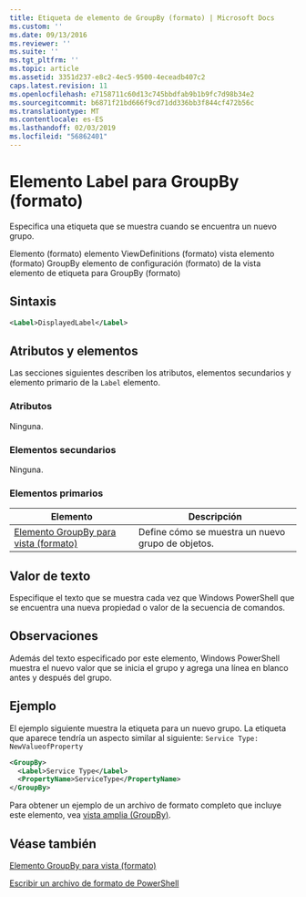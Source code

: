 ```yaml
---
title: Etiqueta de elemento de GroupBy (formato) | Microsoft Docs
ms.custom: ''
ms.date: 09/13/2016
ms.reviewer: ''
ms.suite: ''
ms.tgt_pltfrm: ''
ms.topic: article
ms.assetid: 3351d237-e8c2-4ec5-9500-4eceadb407c2
caps.latest.revision: 11
ms.openlocfilehash: e7158711c60d13c745bbdfab9b1b9fc7d98b34e2
ms.sourcegitcommit: b6871f21bd666f9cd71dd336bb3f844cf472b56c
ms.translationtype: MT
ms.contentlocale: es-ES
ms.lasthandoff: 02/03/2019
ms.locfileid: "56862401"
---
```

# <a name="label-element-for-groupby-format"></a>Elemento Label para GroupBy (formato)

Especifica una etiqueta que se muestra cuando se encuentra un nuevo grupo.

Elemento (formato) elemento ViewDefinitions (formato) vista elemento (formato) GroupBy elemento de configuración (formato) de la vista elemento de etiqueta para GroupBy (formato)

## <a name="syntax"></a>Sintaxis

```xml
<Label>DisplayedLabel</Label>
```

## <a name="attributes-and-elements"></a>Atributos y elementos

Las secciones siguientes describen los atributos, elementos secundarios y elemento primario de la `Label` elemento.

### <a name="attributes"></a>Atributos

Ninguna.

### <a name="child-elements"></a>Elementos secundarios

Ninguna.

### <a name="parent-elements"></a>Elementos primarios

|Elemento|Descripción|
|-------------|-----------------|
|[Elemento GroupBy para vista (formato)](./groupby-element-for-view-format.md)|Define cómo se muestra un nuevo grupo de objetos.|

## <a name="text-value"></a>Valor de texto

Especifique el texto que se muestra cada vez que Windows PowerShell que se encuentra una nueva propiedad o valor de la secuencia de comandos.

## <a name="remarks"></a>Observaciones

Además del texto especificado por este elemento, Windows PowerShell muestra el nuevo valor que se inicia el grupo y agrega una línea en blanco antes y después del grupo.

## <a name="example"></a>Ejemplo

El ejemplo siguiente muestra la etiqueta para un nuevo grupo. La etiqueta que aparece tendría un aspecto similar al siguiente: `Service Type: NewValueofProperty`

```xml
<GroupBy>
  <Label>Service Type</Label>
  <PropertyName>ServiceType</PropertyName>
</GroupBy>

```

Para obtener un ejemplo de un archivo de formato completo que incluye este elemento, vea [vista amplia (GroupBy)](./wide-view-groupby.md).

## <a name="see-also"></a>Véase también

[Elemento GroupBy para vista (formato)](./groupby-element-for-view-format.md)

[Escribir un archivo de formato de PowerShell](./writing-a-powershell-formatting-file.md)
